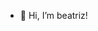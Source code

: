 - 👋 Hi, I’m beatriz!
<!---
beatriz-2210/beatriz-2210 is a ✨ special ✨ repository because its `README.md` (this file) appears on your GitHub profile.
You can click the Preview link to take a look at your changes.
--->
